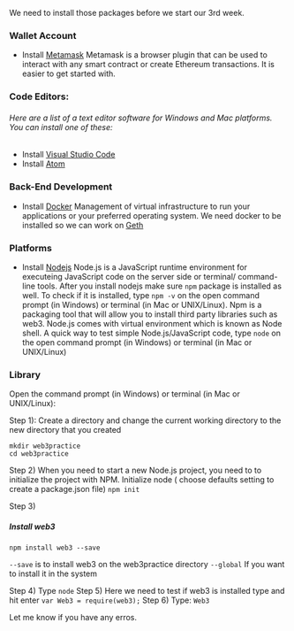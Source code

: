 
We need to install those packages before we start our 3rd week.

### Wallet Account
* Install [Metamask](https://metamask.io/)
Metamask is a browser plugin that can be used to interact with any smart contract or create Ethereum transactions. It is easier to get started with.

### Code Editors: 
###### Here are a list of a text editor software for Windows and Mac platforms. You can install one of these:
* Install [Visual Studio Code](https://code.visualstudio.com)
* Install [Atom](https://atom.io/)

### Back-End Development
* Install [Docker](https://docs.docker.com/desktop/)
    Management of virtual infrastructure to run your applications or your preferred operating system. We need docker to be installed so we can work on [Geth](https://github.com/ethereum/go-ethereum) 

### Platforms
* Install [Nodejs](https://nodejs.org/en/)
Node.js is a JavaScript runtime environment for executeing JavaScript code on the server side or terminal/ command-line tools. 
After you install nodejs make sure ```npm``` package is installed as well. To check if it is installed, type ```npm -v``` on the open command prompt (in Windows) or terminal (in Mac or UNIX/Linux). Npm is a packaging tool that will allow you to install third party libraries such as web3. Node.js comes with virtual environment which is known as Node shell. 
A quick way to test simple Node.js/JavaScript code, type ```node``` on the open command prompt (in Windows) or terminal (in Mac or UNIX/Linux) 

### Library 
Open the command prompt (in Windows) or terminal (in Mac or UNIX/Linux):

Step 1): Create a directory and change the current working directory to the new directory that you created
```
mkdir web3practice
cd web3practice
```
Step 2)
When you need to start a new Node.js project, you need to to initialize the project with NPM.
Initialize node ( choose defaults setting to create a package.json file)
```npm init```

Step 3)
##### Install web3 
```npm install web3 --save```

```--save``` is to install web3 on the web3practice directory
```--global``` If you want to install it in the system

Step 4)
Type ```node```
Step 5)
Here we need to test if web3 is installed type and hit enter 
```var Web3 = require(web3);```
Step 6)
Type:
```Web3```

Let me know if you have any erros.

